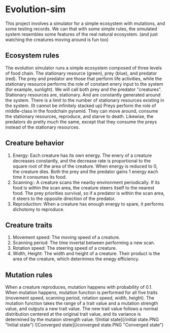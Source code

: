 # Evolution-sim

This project involves a simulator for a  simple ecosystem with mutations, and some testing records. We can that with some simple rules, the simulated system resembles some features of the real natural ecosystem. (and  just watching the creatures moving around is fun too)

## Ecosystem rules

The evolution simulator runs a simple ecosystem composed of three levels of food chain.  The stationary resource (green), prey (blue), and predator (red). The prey and predator are  those that perform life activities, while the stationary resource performs the role of constant enery input to the system (for example, sunlight). We will call both prey and the predator "creatures".
Stationary resources are, stationary. And are constantly generated around the system. There is a limit to the number of stationary resources existing in the system. (It cannot be infinitely stacked up)
Preys perform the role of middle-class in the foodchain pyramid. They can move around, consume the stationary resources, reproduce, and starve to death. Likewise, the predators do pretty much the same, except that they consume the preys instead of the stationary resources.

## Creature behavior

1. Energy: Each creature has its own energy. The enery of a creature decreases constantly, and the decrease rate is proportional to the square root of the area of the creature. When energy is reduced to 0, the creature dies. Both the prey and the predator gains 1 energy each time it consumes its food.
2. Scanning:: A creature scans  the nearby environment periodically. If its food is within the scan area, the creature steers itself to the nearest food. The prey priorities survival, so if a predator is within the scan area, it steers to the opposite direction of the predator.
3. Reproduction: When a creature has enough energy to spare, it performs dichotomy to reproduce. 

## Creature traits

1. Movement speed: The moving speed of a creature.
2. Scanning period: The time invertal between performing a new scan.
3. Rotation speed: The steering speed of a creature.
4. Width, Height: The width and height of a creature. Their product is the area of the creature, which determines the enegy efficiency.

## Mutation rules

When a creature reproduces, mutation happens with probability of 0.1. When mutation happens, mutation function is performed for all five traits (movement speed, scanning period, rotation speed, width, height). The mutation function takes the range of a trait value and a mutation strength value, and outputs a new trait value. The new trait value follows a normal distribution centered at the original trait value, and its variance is determined by the mutaion strength value.
![Initial state](/initial state.PNG "Initial state")
![Converged state](/converged state.PNG "Converged state")

